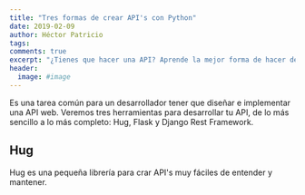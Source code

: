 ```yaml
---
title: "Tres formas de crear API's con Python"
date: 2019-02-09
author: Héctor Patricio
tags:
comments: true
excerpt: "¿Tienes que hacer una API? Aprende la mejor forma de hacer desde la más sencilla hasta las más completa."
header:
  image: #image
---
```


Es una tarea común para un desarrollador tener que diseñar e implementar una API web. Veremos tres herramientas para desarrollar tu API, de lo más sencillo a lo más completo: Hug, Flask y Django Rest Framework.

## Hug

Hug es una pequeña librería para crar API's muy fáciles de entender y mantener.